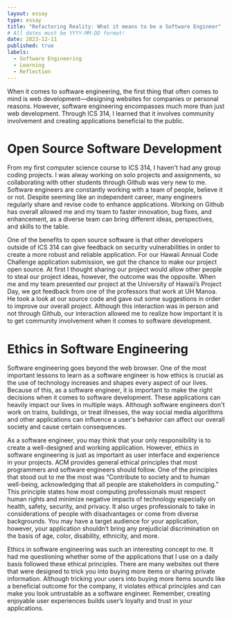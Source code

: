 ```yaml
---
layout: essay
type: essay
title: "Refactoring Reality: What it means to be a Software Engineer"
# All dates must be YYYY-MM-DD format!
date: 2023-12-11
published: true
labels:
  - Software Engineering
  - Learning
  - Reflection
---
```

When it comes to software engineering, the first thing that often comes to mind is web development—designing websites for companies or personal reasons. However, software engineering encompasses much more than just web development. Through ICS 314, I learned that it involves community involvement and creating applications beneficial to the public.

# Open Source Software Development
From my first computer science course to ICS 314, I haven't had any group coding projects. I was alway working on solo projects and assignments, so collaborating with other students through Github was very new to me. Software engineers are constantly working with a team of people, believe it or not.  Despite seeming like an independent career, many engineers regularly share and revise code to enhance applications. Working on Github has overall allowed me and my team to faster innovation, bug fixes, and enhancement, as a diverse team can bring different ideas, perspectives, and skills to the table.

One of the benefits to open source software is that other developers outside of ICS 314 can give feedback on security vulnerabilities in order to create a more robust and reliable application. For our Hawaii Annual Code Challenge application submission, we got the chance to make our project open source. At first I thought sharing our project would allow other people to steal our project ideas, however, the outcome was the opposite. When me and my team presented our project at the University of Hawaii’s Project Day, we got feedback from one of the professors that work at UH Manoa. He took a look at our source code and gave out some suggestions in order to improve our overall project. Although this interaction was in person and not through Github, our interaction allowed me to realize how important it is to get community involvement when it comes to software development.

# Ethics in Software Engineering
Software engineering goes beyond the web browser. One of the most important lessons to learn as a software engineer is how ethics is crucial as the use of technology increases and shapes every aspect of our lives. Because of this, as a software engineer, it is important to make the right decisions when it comes to software development. These applications can heavily impact our lives in multiple ways. Although software engineers don't work on trains, buildings, or treat illnesses, the way social media algorithms and other applications can influence a user's behavior can affect our overall society and cause certain consequences.

As a software engineer, you may think that your only responsibility is to create a well-designed and working application. However, ethics in software engineering is just as important as user interface and experience in your projects. ACM provides general ethical principles that most programmers and software engineers should follow. One of the principles that stood out to me the most was “Contribute to society and to human well-being, acknowledging that all people are stakeholders in computing.” This principle states how most computing professionals must respect human rights and minimize negative impacts of technology especially on health, safety, security, and privacy. It also urges professionals to take in considerations of people with disadvantages or come from diverse backgrounds. You may have a target audience for your application, however, your application shouldn’t bring any prejudicial discrimination on the basis of age, color, disability, ethnicity, and more.

Ethics in software engineering was such an interesting concept to me. It had me questioning whether some of the applications that I use on a daily basis followed these ethical principles. There are many websites out there that were designed to trick you into buying more items or sharing private information. Although tricking your users into buying more items sounds like a beneficial outcome for the company, it violates ethical principles and can make you look untrustable as a software engineer. Remember, creating enjoyable user experiences builds user’s loyalty and trust in your applications.

